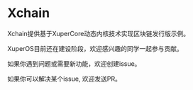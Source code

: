 # Xchain

Xchain提供基于XuperCore动态内核技术实现区块链发行版示例。

XuperOS目前还在建设阶段，欢迎感兴趣的同学一起参与贡献。

如果你遇到问题或需要新功能，欢迎创建issue。

如果你可以解决某个issue, 欢迎发送PR。
